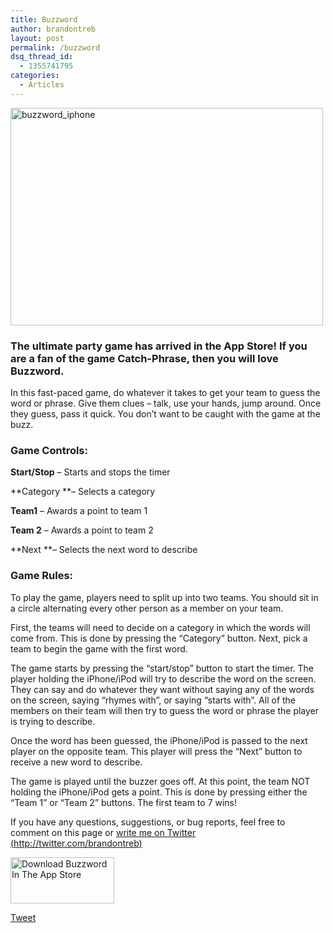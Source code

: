 ```yaml
---
title: Buzzword
author: brandontreb
layout: post
permalink: /buzzword
dsq_thread_id:
  - 1355741795
categories:
  - Articles
---
```

<img class="alignnone size-full wp-image-24" title="buzzword_iphone" src="http://brandontreb.com/wp-content/uploads/2009/02/buzzword_iphone.png" alt="buzzword_iphone" width="500" height="348" /></p> 

### The ultimate party game has arrived in the App Store! If you are a fan of the game Catch-Phrase, then you will love Buzzword.

In this fast-paced game, do whatever it takes to get your team to guess the word or phrase. Give them clues &#8211; talk, use your hands, jump around. Once they guess, pass it quick. You don&#8217;t want to be caught with the game at the buzz. </p> 

### Game Controls:

**Start/Stop** &#8211; Starts and stops the timer

**Category **&#8211; Selects a category

**Team1** &#8211; Awards a point to team 1

**Team 2** &#8211; Awards a point to team 2

**Next **&#8211; Selects the next word to describe</p> 

### Game Rules:

<span>To play the game, players need to split up into two teams. </span>You should sit in a circle alternating every other person as a member on your team. 

First, the teams will need to decide on a category in which the words will come from. This is done by pressing the &#8220;Category&#8221; button. Next, pick a team to begin the game with the first word. 

The game starts by pressing the &#8220;start/stop&#8221; button to start the timer. The player holding the iPhone/iPod will try to describe the word on the screen. They can say and do whatever they want without saying any of the words on the screen, saying &#8220;rhymes with&#8221;, or saying &#8220;starts with&#8221;. All of the members on their team will then try to guess the word or phrase the player is trying to describe.

Once the word has been guessed, the iPhone/iPod is passed to the next player on the opposite team. This player will press the &#8220;Next&#8221; button to receive a new word to describe.

The game is played until the buzzer goes off. At this point, the team NOT holding the iPhone/iPod gets a point. This is done by pressing either the &#8220;Team 1&#8221; or &#8220;Team 2&#8221; buttons. The first team to 7 wins!</p> 

If you have any questions, suggestions, or bug reports, feel free to comment on this page or [write me on Twitter (http://twitter.com/brandontreb)][1]

[<img class="alignnone size-full wp-image-98" title="Download Buzzword In The App Store" src="http://brandontreb.com/wp-content/uploads/2009/02/avail_on_app_store.png" alt="Download Buzzword In The App Store" width="166" height="74" />][2]

<div style="">
  <a href="http://twitter.com/share" class="twitter-share-button" data-count="horizontal" data-text="Buzzword" data-url="http://brandontreb.com/buzzword"  data-via="brandontreb" data-related="brandontreb:">Tweet</a>
</div>

 [1]: http://twitter.com/brandontreb
 [2]: http://tinyurl.com/at53fu